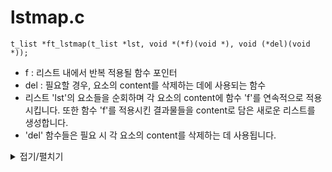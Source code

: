 # lstmap.c
```
t_list *ft_lstmap(t_list *lst, void *(*f)(void *), void (*del)(void *));
```
- f : 리스트 내에서 반복 적용될 함수 포인터
- del : 필요할 경우, 요소의 content를 삭제하는 데에 사용되는 함수
- 리스트 'lst'의 요소들을 순회하며 각 요소의 content에 함수 'f'를 연속적으로 적용시킵니다. 또한 함수 'f'를 적용시킨 결과물들을 content로 담은 새로운 리스트를 생성합니다.
- 'del' 함수들은 필요 시 각 요소의 content를 삭제하는 데 사용됩니다.

<details markdown="1">
<summary>접기/펼치기</summary>
<!--summary 아래 빈칸 공백 두고 내용을 적는공간-->

```
t_list	*ft_lstmap(t_list *lst, void *(*f)(void *), void (*del)(void *))
{
	t_list	*result;
	t_list	*tmp;

	if (lst == NULL)
		return (0);
	tmp = ft_lstnew(f(lst->content));
	if (tmp == NULL)
		return (0);
	lst = lst->next;
	result = tmp;
	while (lst != NULL)
	{
		ft_lstadd_back(&tmp, ft_lstnew(f(lst->content)));
		tmp = tmp->next;
		if (tmp == NULL)
		{
			ft_lstclear(&result, del);
			return (0);
		}
		lst = lst->next;
	}
	return (result);
}
```
</details>

